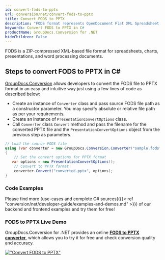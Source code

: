 ```yaml
---
id: convert-fods-to-pptx
url: conversion/net/convert-fods-to-pptx
title: Convert FODS to PPTX
description: "FODS format represents OpenDocument Flat XML Spreadsheet with .fods extension. Learn how to convert FODS to PPTX file programmatically in C# language using GroupDocs.Conversion for .NET library."
keywords: Convert FODS to PPTX in C#
productName: GroupDocs.Conversion for .NET
hideChildren: False
---
```


FODS is a ZIP-compressed XML-based file format for spreadsheets, charts, presentations, and word processing documents.

## Steps to convert FODS to PPTX in C#

[GroupDocs.Conversion](https://products.groupdocs.com/conversion/net) allows developers to convert the FODS file to PPTX format in an easy and intuitive way just using a few lines of code as described below:

* Create an instance of `Converter` class and pass source FODS file path as a constructor parameter. You may specify absolute or relative file path as per your requirements. 
* Create an instance of `PresentationConvertOptions` class.
* Call `Converter` class `Convert` method and pass the filename for the converted PPTX file and the `PresentationConvertOptions` object from the previous step as parameters.

```csharp
// Load the source FODS file
using (var converter = new GroupDocs.Conversion.Converter("sample.fods"))
{
    // Set the convert options for PPTX format
   var options = new PresentationConvertOptions();
    // Convert to PPTX format
    converter.Convert("converted.pptx", options);
}
```

### Code Examples

Please find more [use-cases and complete C# sources]({{< ref "conversion/net/developer-guide/examples-and-demos.md" >}}) of our backend and frontend examples and try them for free!

### FODS to PPTX Live Demo

GroupDocs.Conversion for .NET provides an online [**FODS to PPTX converter**](https://products.groupdocs.app/conversion/fods-to-pptx), which allows you to try it for free and check conversion quality and accuracy.

[!["Convert FODS to PPTX"](conversion/net/images/convert-to-pptx/convert-fods-to-pptx.png)](https://products.groupdocs.app/conversion/fods-to-pptx)